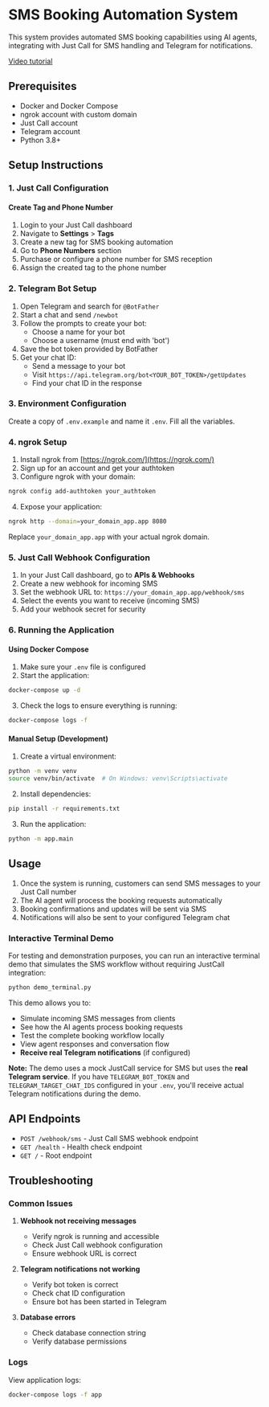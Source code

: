 # SMS Booking Automation System

This system provides automated SMS booking capabilities using AI agents, integrating with Just Call for SMS handling and Telegram for notifications.

[Video tutorial](https://youtu.be/nlny25W3Oek)

## Prerequisites

- Docker and Docker Compose
- ngrok account with custom domain
- Just Call account
- Telegram account
- Python 3.8+

## Setup Instructions

### 1. Just Call Configuration

#### Create Tag and Phone Number

1. Login to your Just Call dashboard
2. Navigate to **Settings** > **Tags**
3. Create a new tag for SMS booking automation
4. Go to **Phone Numbers** section
5. Purchase or configure a phone number for SMS reception
6. Assign the created tag to the phone number

### 2. Telegram Bot Setup

1. Open Telegram and search for `@BotFather`
2. Start a chat and send `/newbot`
3. Follow the prompts to create your bot:
   - Choose a name for your bot
   - Choose a username (must end with 'bot')
4. Save the bot token provided by BotFather
5. Get your chat ID:
   - Send a message to your bot
   - Visit `https://api.telegram.org/bot<YOUR_BOT_TOKEN>/getUpdates`
   - Find your chat ID in the response

### 3. Environment Configuration

Create a copy of `.env.example` and name it `.env`. Fill all the variables.

### 4. ngrok Setup

1. Install ngrok from [https://ngrok.com/](https://ngrok.com/)
2. Sign up for an account and get your authtoken
3. Configure ngrok with your domain:

```bash
ngrok config add-authtoken your_authtoken
```

4. Expose your application:

```bash
ngrok http --domain=your_domain_app.app 8080
```

Replace `your_domain_app.app` with your actual ngrok domain.

### 5. Just Call Webhook Configuration

1. In your Just Call dashboard, go to **APIs & Webhooks**
2. Create a new webhook for incoming SMS
3. Set the webhook URL to: `https://your_domain_app.app/webhook/sms`
4. Select the events you want to receive (incoming SMS)
5. Add your webhook secret for security

### 6. Running the Application

#### Using Docker Compose

1. Make sure your `.env` file is configured
2. Start the application:

```bash
docker-compose up -d
```

3. Check the logs to ensure everything is running:

```bash
docker-compose logs -f
```

#### Manual Setup (Development)

1. Create a virtual environment:

```bash
python -m venv venv
source venv/bin/activate  # On Windows: venv\Scripts\activate
```

2. Install dependencies:

```bash
pip install -r requirements.txt
```

3. Run the application:

```bash
python -m app.main
```

## Usage

1. Once the system is running, customers can send SMS messages to your Just Call number
2. The AI agent will process the booking requests automatically
3. Booking confirmations and updates will be sent via SMS
4. Notifications will also be sent to your configured Telegram chat

### Interactive Terminal Demo

For testing and demonstration purposes, you can run an interactive terminal demo that simulates the SMS workflow without requiring JustCall integration:

```bash
python demo_terminal.py
```

This demo allows you to:

- Simulate incoming SMS messages from clients
- See how the AI agents process booking requests
- Test the complete booking workflow locally
- View agent responses and conversation flow
- **Receive real Telegram notifications** (if configured)

**Note:** The demo uses a mock JustCall service for SMS but uses the **real Telegram service**. If you have `TELEGRAM_BOT_TOKEN` and `TELEGRAM_TARGET_CHAT_IDS` configured in your `.env`, you'll receive actual Telegram notifications during the demo.

## API Endpoints

- `POST /webhook/sms` - Just Call SMS webhook endpoint
- `GET /health` - Health check endpoint
- `GET /` - Root endpoint

## Troubleshooting

### Common Issues

1. **Webhook not receiving messages**

   - Verify ngrok is running and accessible
   - Check Just Call webhook configuration
   - Ensure webhook URL is correct

2. **Telegram notifications not working**

   - Verify bot token is correct
   - Check chat ID configuration
   - Ensure bot has been started in Telegram

3. **Database errors**
   - Check database connection string
   - Verify database permissions

### Logs

View application logs:

```bash
docker-compose logs -f app
```
